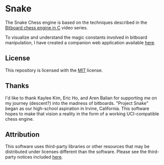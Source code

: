 <!-- Makefile -->
<!-- Copyright (c) 2024 Ishan Pranav -->
<!-- Licensed under the MIT license. -->

# Snake

The Snake Chess engine is based on the techniques described in the
[Bitboard chess engine in C](https://youtu.be/QUNP-UjujBM) video series.

To visualize and understand the magic constants involved in bitboard
manipulation, I have created a companion web application available
[here](https://ishanpranav.github.io/snake-chess/).

## License

This repository is licensed with the [MIT](LICENSE.txt) license.

## Thanks

I'd like to thank Kaylee Kim, Eric Ho, and Aren Balian for supporting me on my
journey (descent?) into the madness of bitboards. "Project Snake" began as our
high-school aspiration in Irvine, California. This software hopes to make that
vision a reality in the form of a working UCI-compatible chess engine.

## Attribution

This software uses third-party libraries or other resources that may be
distributed under licenses different than the software. Please see the
third-party notices included [here](THIRD-PARTY-NOTICES.md).
